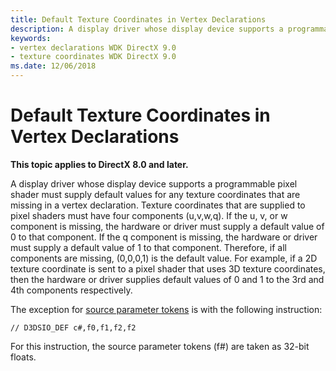 ```yaml
---
title: Default Texture Coordinates in Vertex Declarations
description: A display driver whose display device supports a programmable pixel shader must supply default values for any texture coordinates that are missing in a vertex declaration.
keywords:
- vertex declarations WDK DirectX 9.0
- texture coordinates WDK DirectX 9.0
ms.date: 12/06/2018
---
```


# Default Texture Coordinates in Vertex Declarations


**This topic applies to DirectX 8.0 and later.**

A display driver whose display device supports a programmable pixel shader must supply default values for any texture coordinates that are missing in a vertex declaration. Texture coordinates that are supplied to pixel shaders must have four components (u,v,w,q). If the u, v, or w component is missing, the hardware or driver must supply a default value of 0 to that component. If the q component is missing, the hardware or driver must supply a default value of 1 to that component. Therefore, if all components are missing, (0,0,0,1) is the default value. For example, if a 2D texture coordinate is sent to a pixel shader that uses 3D texture coordinates, then the hardware or driver supplies default values of 0 and 1 to the 3rd and 4th components respectively.

The exception for [source parameter tokens](./source-parameter-token.md) is with the following instruction:

`
// D3DSIO_DEF c#,f0,f1,f2,f2
`

For this instruction, the source parameter tokens (f\#) are taken as 32-bit floats.

 
